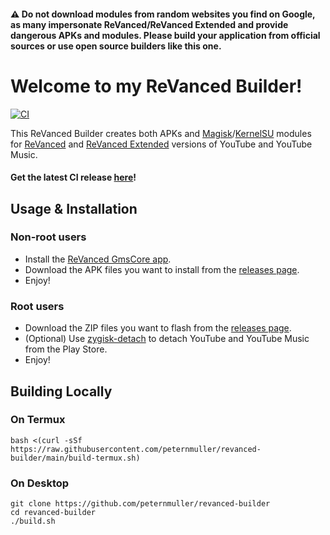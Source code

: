 #### ⚠️ Do not download modules from random websites you find on Google, as many impersonate ReVanced/ReVanced Extended and provide dangerous APKs and modules. Please build your application from official sources or use open source builders like this one.

# Welcome to my ReVanced Builder!
[![CI](https://github.com/peternmuller/revanced-builder/actions/workflows/ci.yml/badge.svg?event=schedule)](https://github.com/peternmuller/revanced-builder/actions/workflows/ci.yml)

This ReVanced Builder creates both APKs and [Magisk](https://github.com/topjohnwu/Magisk)/[KernelSU](https://github.com/tiann/KernelSU) modules for [ReVanced](https://github.com/ReVanced) and [ReVanced Extended](https://github.com/inotia00/revanced-patches) versions of YouTube and YouTube Music.

#### **Get the latest CI release [here](https://github.com/peternmuller/revanced-builder/releases/latest)!**

## Usage & Installation
### Non-root users
- Install the [ReVanced GmsCore app](https://github.com/ReVanced/GmsCore/releases/latest).
- Download the APK files you want to install from the [releases page](https://github.com/peternmuller/revanced-builder/releases/latest).
- Enjoy!

### Root users
- Download the ZIP files you want to flash from the [releases page](https://github.com/peternmuller/revanced-builder/releases/latest).
- (Optional) Use [zygisk-detach](https://github.com/j-hc/zygisk-detach) to detach YouTube and YouTube Music from the Play Store.
- Enjoy!

## Building Locally
### On Termux
```console
bash <(curl -sSf https://raw.githubusercontent.com/peternmuller/revanced-builder/main/build-termux.sh)
```

### On Desktop
```console
git clone https://github.com/peternmuller/revanced-builder
cd revanced-builder
./build.sh
```

